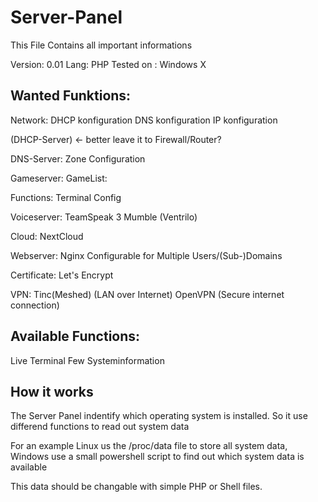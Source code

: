 # Server-Panel
This File Contains all important informations

Version: 0.01
Lang: PHP
Tested on : Windows X

## Wanted Funktions:
Network:
 DHCP konfiguration
 DNS konfiguration
 IP konfiguration

(DHCP-Server) <- better leave it to Firewall/Router?
	

DNS-Server:
	Zone Configuration

Gameserver:
 GameList:
  
 Functions:
  Terminal
  Config

Voiceserver:
 TeamSpeak 3
 Mumble
 (Ventrilo)

Cloud:
 NextCloud

Webserver:
 Nginx
  Configurable for Multiple Users/(Sub-)Domains
  
Certificate:
	Let's Encrypt
	
VPN:
 Tinc(Meshed) (LAN over Internet)
 OpenVPN (Secure internet connection)
 
## Available Functions:
Live Terminal
Few Systeminformation



## How it works
The Server Panel indentify which operating system is installed.
So it use differend functions to read out system data

For an example Linux us the /proc/data file to store all 
system data, Windows use a small powershell script to find
out which system data is available

This data should be changable with simple PHP or Shell files.

